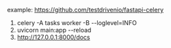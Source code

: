 example: https://github.com/testdrivenio/fastapi-celery

1. celery -A tasks worker -B --loglevel=INFO
2. uvicorn main:app --reload
3. http://127.0.0.1:8000/docs

